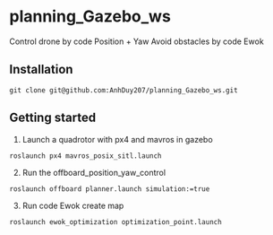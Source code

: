 # planning_Gazebo_ws
Control drone by code Position + Yaw
Avoid obstacles by code Ewok

## Installation
```
git clone git@github.com:AnhDuy207/planning_Gazebo_ws.git
```

## Getting started
1. Launch a quadrotor with px4 and mavros in gazebo 
```
roslaunch px4 mavros_posix_sitl.launch 
```

2. Run the offboard_position_yaw_control
```
roslaunch offboard planner.launch simulation:=true 
```

3. Run code Ewok create map
```
roslaunch ewok_optimization optimization_point.launch 
```
